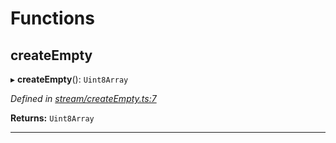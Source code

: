 

# Functions

<a id="createempty"></a>

##  createEmpty

▸ **createEmpty**(): `Uint8Array`

*Defined in [stream/createEmpty.ts:7](https://github.com/polkadot-js/common/blob/b0d8c85/packages/trie-codec/src/stream/createEmpty.ts#L7)*

**Returns:** `Uint8Array`

___

